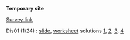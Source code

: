 **Temporary site**

[Survey link](https://goo.gl/forms/pDu2y4jxGpFPvoig1)

Dis01 (1/24) : [slide](https://slides.com/zihaochen-1/deck), [worksheet](https://stat222.github.io/assets/dis01.pdf) solutions [1](https://stat222.github.io/assets/dis01-1.pdf), [2](https://stat222.github.io/assets/dis01-2.pdf), [3](https://stat222.github.io/assets/dis01-3.pdf), [4](https://stat222.github.io/assets/dis01-4.pdf)





